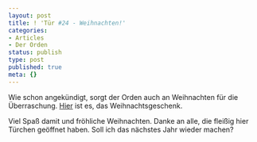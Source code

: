 ```yaml
---
layout: post
title: ! 'Tür #24 - Weihnachten!'
categories:
- Articles
- Der Orden
status: publish
type: post
published: true
meta: {}
---
```

Wie schon angekündigt, sorgt der Orden auch an Weihnachten für die Überraschung. <a href="http://lumenpage.com/blog/modding/weihnachtsgeschenk-vom-orden">Hier</a> ist es, das Weihnachtsgeschenk. 

Viel Spaß damit und fröhliche Weihnachten. Danke an alle, die fleißig hier Türchen geöffnet haben. Soll ich das nächstes Jahr wieder machen?
